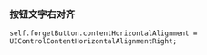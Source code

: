 ### 按钮文字右对齐

```
self.forgetButton.contentHorizontalAlignment = UIControlContentHorizontalAlignmentRight;
```



